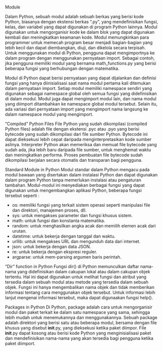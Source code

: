 Module

Dalam Python, sebuah modul adalah sebuah berkas yang berisi kode Python, biasanya dengan ekstensi berkas “.py”, yang mendefinisikan fungsi, kelas, dan variabel yang dapat digunakan di program Python lainnya.
Modul digunakan untuk mengorganisir kode ke dalam blok yang dapat digunakan kembali dan meningkatkan keamanan kode. Modul memungkinkan para programmer untuk memecah program besar menjadi bagian-bagian yang lebih kecil
dan dapat diembangkan, diuji, dan dikelola secara terpisah.
Untuk menggunakan modul di Python, pengguna dapat mengimportnya ke dalam program dengan menggunakan pernyataan import. Sebagai contoh, jika pengguna memiliki modul yang bernama math_functions.py yang berisi beberapa fungsi
yang berhubungan dengan matematika.

Modul di Python dapat berisi pernyataan yang dapat dijalankan dan definisi fungsi yang hanya diinisialisasi saat nama modul pertama kali ditemukan dalam pernyataan import. Setiap modul memiliki namespace sendiri yang digunakan
sebagai namespace global oleh semua fungsi yang didefinisikan di dalam modul. Modul juga dapat mengimport modul lain, dan nama modul yang diimport ditambahkan ke namespace global modul tersebut. Selain itu, ada variasi dari
pernyataan import yang mengimport nama langsung ke dalam namespace modul yang mengimport.

“Compiled” Python Files
File Python yang sudah dikompilasi (compiled Python files) adalah file dengan ekstensi .pyc atau .pyo yang berisi bytecode yang sudah dikompilasi dari file sumber Python. Bytecode ini dapat dieksekusi lebih cepat daripada
menginterpretasikan kode sumber aslinya. Interpreter Python akan memeriksa dan memuat file bytecode yang sudah ada, jika lebih baru daripada file sumber, untuk menghemat waktu dan meningkatkan performa. Proses pembuatan file
bytecode sudah dikompilasi berjalan secara otomatis dan transparan bagi pengguna.

Standard Module in Python
Modul standar dalam Python mengacu pada modul bawaan yang disertakan dalam instalasi Python dan dapat digunakan dalam program Python tanpa memerlukan instalasi atau pengaturan tambahan.
Modul-modul ini menyediakan berbagai fungsi yang dapat digunakan untuk mengembangkan aplikasi Python, beberapa fungsi tersebut seperti :
- os: memiliki fungsi yang terkait sistem operasi seperti manipulasi file dan direktori, manajemen proses, dll.
- sys: untuk mengakses parameter dan fungsi khusus sistem.
- math: untuk fungsi dan konstanta matematika.
- random: untuk menghasilkan angka acak dan memilih elemen acak dari urutan.
- datetime: untuk bekerja dengan tanggal dan waktu.
- urllib: untuk mengakses URL dan mengunduh data dari internet.
- json: untuk bekerja dengan data JSON.
- re: untuk bekerja dengan ekspresi reguler.
- argparse: untuk mem-parsing argumen baris perintah.

“Dir” function in Python
Fungsi dir() di Python memunculkan daftar nama-nama yang didefinisikan dalam cakupan lokal atau dalam cakupan objek tertentu. Hal ini dapat digunakan untuk melihat fungsi dan atribut yang tersedia dalam sebuah modul
atau metode yang tersedia dalam sebuah objek. Fungsi ini hanya mengembalikan nama objek dan tidak memberikan informasi tentang cara menggunakan objek tersebut. Untuk informasi lebih lanjut mengenai informasi tersebut, maka dapat digunaakan fungsi help().

Packages in Python
Di Python, package adalah cara untuk mengorganisir modul dan paket terkait ke dalam satu namespace yang sama, sehingga lebih mudah untuk menemukannya dan menggunakannya.
Sebuah package adalah direktori yang berisi satu atau beberapa modul, bersama dengan file khusus yang disebut __init__.py, yang dieksekusi ketika paket diimpor. File __init__.py dapat kosong atau berisi kode Python
yang menginisialisasi paket dan mendefinisikan nama-nama yang akan tersedia bagi pengguna ketika paket diimport.
